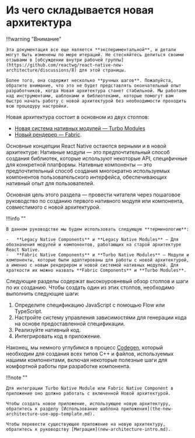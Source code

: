 # Из чего складывается новая архитектура

!!!warning "Внимание"

    Эта документация все еще является **экспериментальной**, и детали могут быть изменены по мере итераций. Не стесняйтесь делиться своими отзывами в [обсуждении внутри рабочей группы](https://github.com/reactwg/react-native-new-architecture/discussions/8) для этой страницы.

    Более того, она содержит несколько **ручных шагов**. Пожалуйста, обратите внимание, что это не будет представлять окончательный опыт разработчиков, когда Новая архитектура станет стабильной. Мы работаем над инструментами, шаблонами и библиотеками, которые помогут вам быстро начать работу с новой архитектурой без необходимости проходить всю процедуру настройки.

Новая архитектура состоит в основном из двух столпов:

-   [Новая система нативных модулей — Turbo Modules](the-new-architecture-pillars-turbomodules.md)
-   [Новый рендерер — Fabric](the-new-architecture-pillars-fabric-components.md).

Основные концепции React Native остаются верными и в новой архитектуре: Нативные модули — это предпочтительный способ создания библиотек, которые используют некоторые API, специфичные для конкретной платформы. Нативные компоненты — это предпочтительный способ создания многократно используемых компонентов пользовательского интерфейса, обеспечивающих нативный опыт для пользователей.

Основная цель этого раздела — провести читателя через пошаговое руководство по созданию первого нативного модуля или компонента, совместимого с новой архитектурой.

!!!info ""

    В данном руководстве мы будем использовать следующую **терминологию**:

    -   **Legacy Native Components** и **Legacy Native Modules** — Для обозначения модулей и компонентов, работающих на старой архитектуре React Native.
    -   **Fabric Native Components** и **Turbo Native Modules** — Модули и компоненты, которые были адаптированы для работы с новой архитектурой, а именно с новым рендерером и новой системой нативных модулей. Для краткости их можно назвать **Fabric Components** и **Turbo Modules**.

Следующие разделы содержат высокоуровневый обзор столпов и шаги по их созданию. Чтобы создать один из этих столпов, необходимо выполнить следующие шаги:

1.  Определите спецификацию JavaScript с помощью Flow или TypeScript.
2.  Настройте систему управления зависимостями для генерации кода на основе предоставленной спецификации.
3.  Реализуйте нативный код.
4.  Интегрировать код в приложение.

Наконец, мы немного углубимся в процесс [Codegen](the-new-architecture-pillars-codegen.md), который необходим для создания всех типов C++ и файлов, используемых нашими компонентами, включая некоторые полезные шаги для комфортной работы при разработке компонента.

!!!note ""

    Для интеграции Turbo Native Module или Fabric Native Component в приложение оно должно работать с включенной Новой архитектурой.

    Чтобы создать новое приложение, использующее новую архитектуру, обратитесь к разделу [Использование шаблона приложения](the-new-architecture-use-app-template.md).

    Чтобы перевести существующее приложение на новую архитектуру, обратитесь к руководству [Миграция](new-architecture-intro.md).
